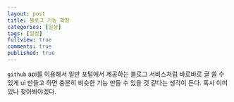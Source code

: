 ```yaml
---
layout: post
title: 블로그 기능 확장
categories: [일상]
tags: [일정]
fullview: true
comments: true
published: true
---
```


`github` api를 이용해서 일반 포털에서 제공하는 블로그 서비스처럼 바로바로 글 쓸 수있게 ui 만들고 하면 충분히 비슷한 기능 만들 수 있을 것 같다는 생각이 든다. 혹시 이미 있나 찾아봐야겠다. 
